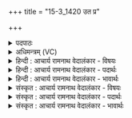 +++
title = "15-3_1420 उत प्र"

+++
<details><summary>पदपाठः</summary>

उ꣣त꣢। प्र। पि꣣प्ये। ऊ꣡धः꣢꣯। अ꣡घ्न्या꣢꣯याः। अ। घ्न्या꣣याः। इ꣡न्दुः꣢꣯। धा꣡रा꣢꣯भिः। स꣣चते। सुमेधाः꣢। सु꣣। मेधाः꣢। मू꣣र्धा꣡न꣢म्। गा꣡वः꣢꣯। प꣡य꣢꣯सा। च꣣मू꣡षु꣢। अ꣣भि꣡। श्री꣡णन्ति। व꣡सु꣢꣯भिः। न। नि꣣क्तैः꣢। १४२०।
</details>

<details><summary>अधिमन्त्रम् (VC)</summary>

- पवमानः सोमः
- नोधा गौतमः
- त्रिष्टुप्
- धैवतः
</details>

<details><summary>हिन्दी : आचार्य रामनाथ वेदालंकार - विषयः</summary>

अगले मन्त्र में उपासक की आनन्द-प्राप्ति का वर्णन है।
</details>

<details><summary>हिन्दी : आचार्य रामनाथ वेदालंकार - पदार्थः</summary>

पदार्थान्वय -  (उत) और, जीवात्मा-रूपी बछड़े को देखकर (अघ्न्यायाः) जगन्मातारूपिणी दुधारू गाय का (ऊधः) उधस् (प्र पिप्ये) आनन्दरूप दूध से जब बढ़ जाता है, तब (सुमेधाः) उत्कृष्ट मेधावाला (इन्दुः) जीवात्मा-रूपी बछड़ा (धाराभिः) आनन्द की धारों से (सचते) संयुक्त हो जाता है। (गावः) ज्ञानेन्द्रिय-रूप गौएँ (पयसा) ज्ञानरूप दूध से (मूर्धानम्) शरीर के प्रधान जीवात्मा को (चमूषु) प्राण-रूप पतीलों में (अभि श्रीणन्ति) परिपक्व करती हैं, (न) जैसे (निक्तैः) शुद्ध (वसुभिः) सूर्यकिरणों से फल आदि पकते हैं ॥३॥ यहाँ उपमा और निगरणरूप अतिशयोक्ति अलङ्कार है ॥३॥
</details>

<details><summary>हिन्दी : आचार्य रामनाथ वेदालंकार - भावार्थः</summary>

भावार्थ -  जैसे बछड़ा अपनी माँ गाय का दूध पीता है,वैसे ही उपासक जगन्माता के आनन्द-रस का पान करता है ॥३॥
</details>

<details><summary>संस्कृत : आचार्य रामनाथ वेदालंकार - विषयः</summary>

अथोपासकस्यानन्दप्राप्तिर्वर्ण्यते।
</details>

<details><summary>संस्कृत : आचार्य रामनाथ वेदालंकार - पदार्थः</summary>

पदार्थान्वय -  (उत) अपि च, जीवात्मरूपं वत्सं दृष्ट्वा (अघ्न्यायाः) जगन्मातृरूपायाः धेनोः (ऊधः) आपीनं यदा (प्र पिप्ये) आनन्दरूपेण पयसा वर्धते, तदा (सुमेधाः) सुप्रज्ञः (इन्दुः) जीवात्मरूपः वत्सः (धाराभिः) आनन्दधाराभिः (सचते) समवेतो जायते। (गावः) ज्ञानेन्द्रियरूपाः क्षीरिण्यः (पयसा) ज्ञानरूपेण दुग्धेन (मूर्धानम्) देहे प्रधानभूतं जीवात्मानम् (चमूषु) प्राणरूपेषु पात्रेषु (अभि श्रीणन्ति) परिपक्वं कुर्वन्ति। [श्रीञ् पाके, क्र्यादिः।] (न) यथा (निक्तैः) शुद्धैः। [णिजिर् शौचपोषणयोः, जुहोत्यादिः।] (वसुभिः) सूर्यकिरणैः। [वसव आदित्यरश्मयो विवासनात्। निरु० १२।४१।] फलादीनि परिपच्यन्ते ॥३॥ अत्रोपमालङ्कारो निगरणरूपाऽतिशयोक्तिश्च ॥३॥
</details>

<details><summary>संस्कृत : आचार्य रामनाथ वेदालंकार - भावार्थः</summary>

भावार्थ -  यथा वत्सः स्वमातुर्धेनोः पयः पिबति तथैवोपासको जगन्मातुरानन्दरसं पिबति ॥३॥
</details>